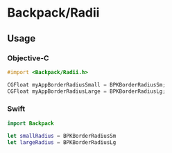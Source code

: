 # Backpack/Radii

## Usage

### Objective-C

```objective-c
#import <Backpack/Radii.h>

CGFloat myAppBorderRadiusSmall = BPKBorderRadiusSm;
CGFloat myAppBorderRadiusLarge = BPKBorderRadiusLg;
```


### Swift

```swift
import Backpack

let smallRadius = BPKBorderRadiusSm
let largeRadius = BPKBorderRadiusLg
```


